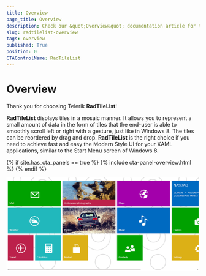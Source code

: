```yaml
---
title: Overview
page_title: Overview
description: Check our &quot;Overview&quot; documentation article for the RadTileList {{ site.framework_name }} control.
slug: radtilelist-overview
tags: overview
published: True
position: 0
CTAControlName: RadTileList
---
```


# Overview

Thank you for choosing Telerik __RadTileList__!

__RadTileList__ displays tiles in a mosaic manner. It allows you to represent a small amount of data in the form of tiles that the end-user is able to smoothly scroll left or right with a gesture, just like in Windows 8. The tiles can be reordered by drag and drop. __RadTileList__ is the right choice if you need to achieve fast and easy the Modern Style UI for your XAML applications, similar to the Start Menu screen of Windows 8.

{% if site.has_cta_panels == true %}
{% include cta-panel-overview.html %}
{% endif %}

![Rad Tile List Overview image help](images/RadTileList_Overview_image_help.png)
